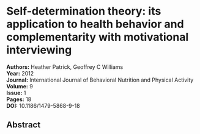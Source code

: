 # Self-determination theory: its application to health behavior and complementarity with motivational interviewing

**Authors:** Heather Patrick, Geoffrey C Williams  
**Year:** 2012  
**Journal:** International Journal of Behavioral Nutrition and Physical Activity  
**Volume:** 9  
**Issue:** 1  
**Pages:** 18  
**DOI:** 10.1186/1479-5868-9-18  

## Abstract


